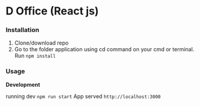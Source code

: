 # D Office (React js)

### Installation

1. Clone/download repo
2. Go to the folder application using cd command on your cmd or terminal. Run `npm install`

### Usage

**Development**

running dev `npm run start`
App served `http://localhost:3000`
